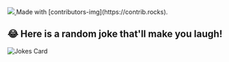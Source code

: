 <a href = "https://github.com/OwaisAzad/Basic_Python_codes/graphs/contributors">
<img src = "https://contrib.rocks/image?repo = OwaisAzad/Basic_Python_codes"/>
</a>
Made with [contributors-img](https://contrib.rocks).

## 😂 Here is a random joke that'll make you laugh!
![Jokes Card](https://readme-jokes.vercel.app/api)
